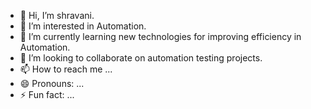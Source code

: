 - 👋 Hi, I’m shravani.
- 👀 I’m interested in Automation.
- 🌱 I’m currently learning new technologies for improving efficiency in Automation.
- 💞️ I’m looking to collaborate on automation testing projects.
- 📫 How to reach me ...
- 😄 Pronouns: ...
- ⚡ Fun fact: ...

<!---
shravaniksr/shravaniksr is a ✨ special ✨ repository because its `README.md` (this file) appears on your GitHub profile.
You can click the Preview link to take a look at your changes.
--->

